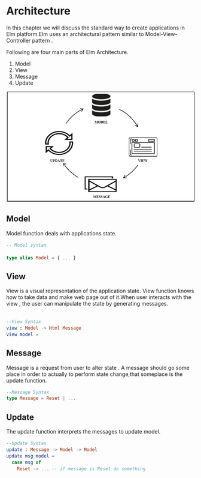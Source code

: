 # Architecture

<!-- https://learning.oreilly.com/library/view/web-applications-with/9781484226100/html/434702_1_En_5_Chapter.xhtml -->

In this chapter we will discuss the standard way to create applications in Elm platform.Elm uses an architectural pattern similar to Model-View-Controller pattern .

Following are four main parts of Elm Architecture.

1. Model
2. View
3. Message
4. Update

<!-- Add a new image make circle shaped and arrows in different style -->
!["Architecture"](https://github.com/kannans89/ElmRepo/blob/master/images/11_architecture1.JPG?raw=true)

## Model

Model function deals with applications state.

```elm
-- Model syntax

type alias Model = { ... }

```

## View

 View is a visual representation of the application state. View function knows how to take data and make web page out of it.When user interacts with the view , the user can manipulate the state by generating messages.

 ```elm

 --View Syntax
view : Model -> Html Message
view model =

 ```

## Message

Message is a request from user to alter state . A message should go some place in order to actually to perform state change,that someplace is the update function.

```elm
--Message Syntax
type Message = Reset | ...
```

## Update

The update function interprets  the messages to update model.

```elm
--Update Syntax
update : Message -> Model -> Model
update msg model =
  case msg of
    Reset -> ... -- if message is Reset do something
```